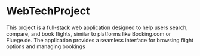 # WebTechProject
This project is a full-stack web application designed to help users search, compare, and book flights, similar to platforms like Booking.com or Fluege.de. The application provides a seamless interface for browsing flight options and managing bookings

